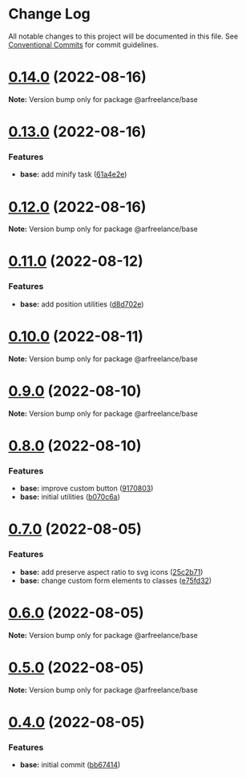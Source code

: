 # Change Log

All notable changes to this project will be documented in this file.
See [Conventional Commits](https://conventionalcommits.org) for commit guidelines.

# [0.14.0](https://github.com/conobanegas/arfreelance/compare/v0.13.0...v0.14.0) (2022-08-16)

**Note:** Version bump only for package @arfreelance/base

# [0.13.0](https://github.com/conobanegas/arfreelance/compare/v0.12.0...v0.13.0) (2022-08-16)

### Features

-   **base:** add minify task ([61a4e2e](https://github.com/conobanegas/arfreelance/commit/61a4e2e96c39fd142a394d1c9abb3fed73214e1d))

# [0.12.0](https://github.com/conobanegas/arfreelance/compare/v0.11.0...v0.12.0) (2022-08-16)

**Note:** Version bump only for package @arfreelance/base

# [0.11.0](https://github.com/conobanegas/arfreelance/compare/v0.10.0...v0.11.0) (2022-08-12)

### Features

-   **base:** add position utilities ([d8d702e](https://github.com/conobanegas/arfreelance/commit/d8d702ec5d749e7abf59e1624d0f766e788cf69e))

# [0.10.0](https://github.com/conobanegas/arfreelance/compare/v0.9.0...v0.10.0) (2022-08-11)

**Note:** Version bump only for package @arfreelance/base

# [0.9.0](https://github.com/conobanegas/arfreelance/compare/v0.8.0...v0.9.0) (2022-08-10)

**Note:** Version bump only for package @arfreelance/base

# [0.8.0](https://github.com/conobanegas/arfreelance/compare/v0.7.0...v0.8.0) (2022-08-10)

### Features

-   **base:** improve custom button ([9170803](https://github.com/conobanegas/arfreelance/commit/917080374106f435587ae6ed0a4d02e93f574d68))
-   **base:** initial utilities ([b070c6a](https://github.com/conobanegas/arfreelance/commit/b070c6ad4ae61a4e1d4d43739867c65acdcd7842))

# [0.7.0](https://github.com/conobanegas/arfreelance/compare/v0.6.0...v0.7.0) (2022-08-05)

### Features

-   **base:** add preserve aspect ratio to svg icons ([25c2b71](https://github.com/conobanegas/arfreelance/commit/25c2b710a5b15f55300737e6f69543b6152126ae))
-   **base:** change custom form elements to classes ([e75fd32](https://github.com/conobanegas/arfreelance/commit/e75fd32e24176ed531c5ff7e9e53de2f6894bd96))

# [0.6.0](https://github.com/conobanegas/arfreelance/compare/v0.5.0...v0.6.0) (2022-08-05)

**Note:** Version bump only for package @arfreelance/base

# [0.5.0](https://github.com/conobanegas/arfreelance/compare/v0.4.0...v0.5.0) (2022-08-05)

**Note:** Version bump only for package @arfreelance/base

# [0.4.0](https://github.com/conobanegas/arfreelance/compare/v0.3.0...v0.4.0) (2022-08-05)

### Features

-   **base:** initial commit ([bb67414](https://github.com/conobanegas/arfreelance/commit/bb674141f7d7f458680cabffadc70adebf0a216a))
